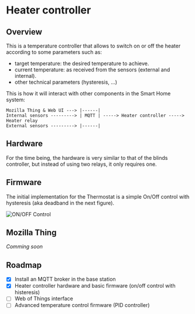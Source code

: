 # Heater controller

## Overview

This is a temperature controller that allows to switch on or off the heater according to some parameters such as:
- target temperature: the desired temperature to achieve.
- current temperature: as received from the sensors (external and internal).
- other technical parameters (hysteresis, ...)

This is how it will interact with other components in the Smart Home system:

```
Mozilla Thing & Web UI ---> |------|
Internal sensors ---------> | MQTT | -----> Heater controller -----> Heater relay
External sensors ---------> |------|
```

## Hardware

For the time being, the hardware is very similar to that of the blinds controller, but instead of using two relays, it only requires one.

## Firmware

The initial implementation for the Thermostat is a simple On/Off control with hysteresis (aka deadband in the next figure).

![ON/OFF Control](https://www.eurotherm.com/image/data/pid-control/PID-Control-fig1-fig2.jpg)

## Mozilla Thing

*Comming soon*

## Roadmap

- [x] Install an MQTT broker in the base station
- [x] Heater controller hardware and basic firmware (on/off control with histeresis)
- [ ] Web of Things interface
- [ ] Advanced temperature control firmware (PID controller)
